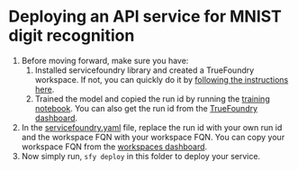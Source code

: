 # Deploying an API service for MNIST digit recognition

1. Before moving forward, make sure you have:
   1. Installed servicefoundry library and created a TrueFoundry workspace. If not, you can quickly do it by [following the instructions here](https://docs.truefoundry.com/documentation/deploy-model/quick-start/install-and-workspace).
   2. Trained the model and copied the run id by running the [training notebook](../train.ipynb). You can also get the run id from the [TrueFoundry dashboard](https://app.truefoundry.com/mlfoundry).
2. In the [servicefoundry.yaml](./servicefoundry.yaml) file, replace the run id with your own run id and the workspace FQN with your workspace FQN. You can copy your workspace FQN from the [workspaces dashboard](https://app.truefoundry.com/workspace).
3. Now simply run, `sfy deploy` in this folder to deploy your service.